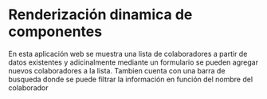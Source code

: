 # Renderización dinamica de componentes

En esta aplicación web se muestra una lista de colaboradores a partir de datos existentes y adicinalmente mediante un formulario se pueden agregar nuevos colaboradores a la lista. Tambien cuenta con una barra de busqueda donde se puede filtrar la información en función del nombre del colaborador
